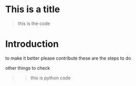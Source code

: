 # This is a title
> this is the code 

# Introduction 
to make it better please contribute 
these are the steps to do 

other things to check 

>> this is python code 
